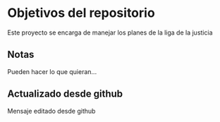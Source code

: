 # Objetivos del repositorio

Este proyecto se encarga de manejar los planes de la liga de la justicia


## Notas
Pueden hacer lo que quieran...

## Actualizado desde github

Mensaje editado desde github
